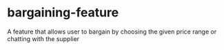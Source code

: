 # bargaining-feature
A feature that allows user to bargain by choosing the given price range or chatting with the supplier
